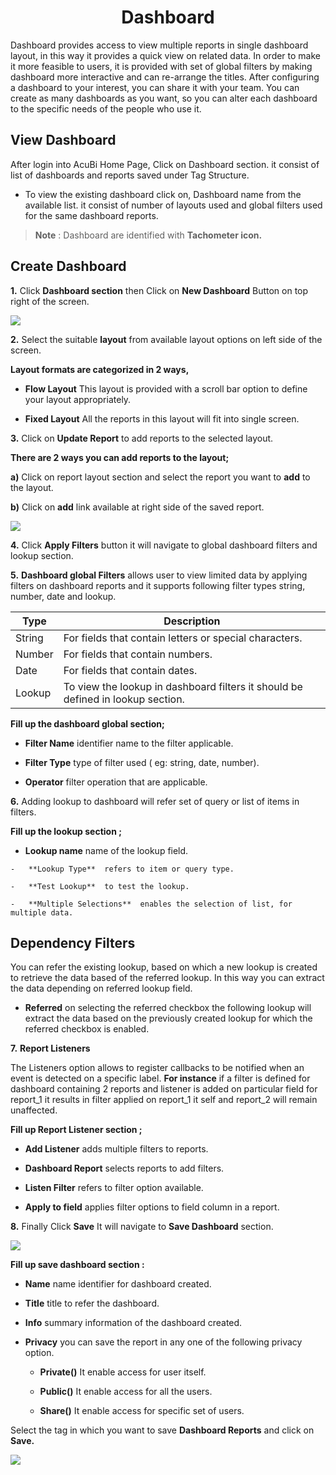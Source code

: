 

<center><h1>Dashboard</h1></center>

Dashboard provides access to view multiple reports in single dashboard layout, in this way it provides a quick view on related data. In order to make it more feasible to users, it is provided with set of global filters by making dashboard more interactive and can re-arrange the titles. After configuring a dashboard to your interest, you can share it with your team. You can create as many dashboards as you want, so you can alter each dashboard to the specific needs of the people who use it.

## View Dashboard

After login into AcuBi Home Page, Click on Dashboard section.
 it consist of list of dashboards and reports saved under Tag Structure.

 - To view the existing dashboard click on, Dashboard name from the available list. it consist of number of layouts used and global filters used for the same dashboard reports.
 
> **Note** : Dashboard are identified with **Tachometer icon.**

## Create Dashboard

**1.** Click **Dashboard section** then Click on **New Dashboard** Button on top right of the screen. 

![
](https://raw.githubusercontent.com/sv18042016/fp1/90511a882ffd694c16d44cb8f74b6f97e9db823e/images/create_dash_ur_1.png)

**2.** Select the suitable **layout** from available layout options on left side of the screen.

   **Layout formats are categorized in 2 ways,**
   
- **Flow Layout** This layout is provided with a scroll bar option to define your layout appropriately.

- **Fixed Layout** All the reports in this layout will fit into single screen.

**3.** Click on **Update Report** to add reports to the selected layout. 

   **There are 2 ways you can add reports to the layout;**

   **a)** Click on report layout section and select the report you want to **add** to the layout.

   **b)** Click on **add** link available at right side of the saved report. 

![
](https://raw.githubusercontent.com/sv18042016/fp1/90511a882ffd694c16d44cb8f74b6f97e9db823e/images/create_dash_ur_2.png)

**4.**  Click **Apply Filters** button it will navigate to  global dashboard filters and lookup section.

 **5.** **Dashboard global Filters** allows user to view limited data by applying filters on dashboard reports and it supports following filter types string, number, date and lookup.
 
|  **Type** | **Description** |
|  ------ | ------ |
|  String | For fields that contain letters or special characters. |
|  Number | For fields that contain numbers. |
|  Date | For fields that contain dates. |
|  Lookup | To view the lookup in dashboard filters it should be defined in lookup section. |

**Fill up the dashboard global section;**

  -   **Filter Name**  identifier name to the filter applicable.

  -   **Filter Type**  type of filter used ( eg: string, date, number).

  -   **Operator**  filter operation that are applicable.

**6.** Adding lookup to dashboard will refer set of query or list of items in filters.

**Fill up the lookup section ;**

   -   **Lookup name**  name of the lookup field.
   
    -   **Lookup Type**  refers to item or query type.
   
    -   **Test Lookup**  to test the lookup.
   
    -   **Multiple Selections**  enables the selection of list, for multiple data.

   
## Dependency Filters

You can refer the existing lookup, based on which a new lookup is created to retrieve the data based of the referred lookup. In this way  you can extract the data depending on referred lookup field.

   -   **Referred** on selecting the referred checkbox the following lookup will extract the data based on the previously created lookup for which the referred checkbox is enabled.
 
**7.** **Report Listeners** 

The Listeners option allows to register callbacks to be notified when an event is detected on a specific label.
**For instance** if a filter is defined for dashboard containing 2 reports and listener is added on particular field for report_1 it results in filter applied on report_1 it self and report_2 will remain unaffected.

**Fill up Report Listener section ;**

   -  **Add Listener**  adds multiple filters to reports.

   -   **Dashboard Report**  selects reports to add filters.
    
   -   **Listen Filter**  refers to filter option available.
    
   -   **Apply to field**  applies filter options to field column in a report.
    
**8.** Finally Click **Save** It will navigate to **Save Dashboard** section.

![
](https://raw.githubusercontent.com/sv18042016/fp1/90511a882ffd694c16d44cb8f74b6f97e9db823e/images/create_dash_ur_3.png)

**Fill up save dashboard section :**

   -   **Name**  name identifier for dashboard created.
    
   -   **Title**  title to refer the dashboard.
    
   -   **Info**  summary information of the dashboard created.
    
   -   **Privacy**  you can save the report in any one of the following privacy option.
    
       -  **Private()** It enable access for user itself.
  
       -  **Public()**   It enable access for all the users. 
  
        -  **Share()** It enable access for specific set of users.
  
Select the tag in which you want to save **Dashboard Reports** and click on **Save.**

![
](https://raw.githubusercontent.com/sv18042016/fp1/90511a882ffd694c16d44cb8f74b6f97e9db823e/images/create_dash_ur_4.png) 

<!--stackedit_data:
eyJoaXN0b3J5IjpbODQzOTIwNTE0LC0xODI1MjcyNTA1LDM4NT
k4MzM4MSwzNjg1OTc0MjksMTM5NjYyNzEzMywxOTIyMjkxODMy
LDE2NzU4ODg1MDAsLTIxMDQ3OTIxMiw1MDg1NTM1LDIyMjA3Mj
cyMV19
-->